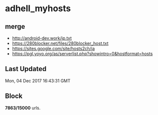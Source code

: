 adhell_myhosts
====

## merge

* http://android-dev.work/jp.txt
* https://280blocker.net/files/280blocker_host.txt
* https://sites.google.com/site/hosts2ch/ja
* https://pgl.yoyo.org/as/serverlist.php?showintro=0&hostformat=hosts

## Last Updated
Mon, 04 Dec 2017 16:43:31 GMT

## Block
__7863/15000__ urls.
